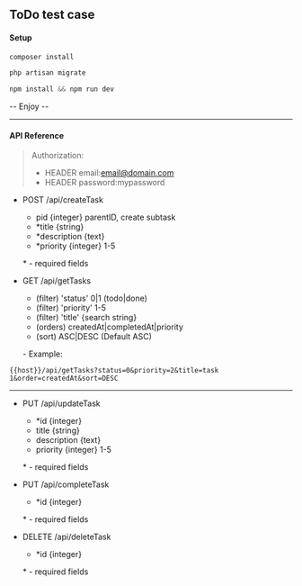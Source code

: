 ## ToDo test case

#### Setup

```php
composer install
```

```php
php artisan migrate
```

```php
npm install && npm run dev
```

-- Enjoy --

---
#### API Reference

> Authorization:
> + HEADER email:email@domain.com
> + HEADER password:mypassword


+ POST /api/createTask
    + pid           {integer} parentID, create subtask
    + *title        {string}
    + *description  {text}
    + *priority     {integer} 1-5

     \* - required fields 


+ GET /api/getTasks
    + (filter)  'status'    0|1 (todo|done)
    + (filter)  'priority'  1-5
    + (filter)  'title'     {search string}
    + (orders)  createdAt|completedAt|priority
    + (sort)    ASC|DESC    (Default ASC)

    \- Example:
```
{{host}}/api/getTasks?status=0&priority=2&title=task 1&order=createdAt&sort=DESC
```    
___

+ PUT /api/updateTask
    + *id   {integer}
    + title        {string}
    + description  {text}
    + priority     {integer} 1-5
      
    \* - required fields
    
+ PUT /api/completeTask
    + *id   {integer}
      
    \* - required fields
    
+ DELETE /api/deleteTask
    + *id   {integer}
      
    \* - required fields
